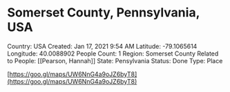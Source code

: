 # Somerset County, Pennsylvania, USA

Country: USA
Created: Jan 17, 2021 9:54 AM
Latitude: -79.1065614
Longitude: 40.0088902
People Count: 1
Region: Somerset County
Related to People: [[Pearson, Hannah]]
State: Pensylvania
Status: Done
Type: Place

[https://goo.gl/maps/UW6NnG4a9oJZ6byT8](https://goo.gl/maps/UW6NnG4a9oJZ6byT8)